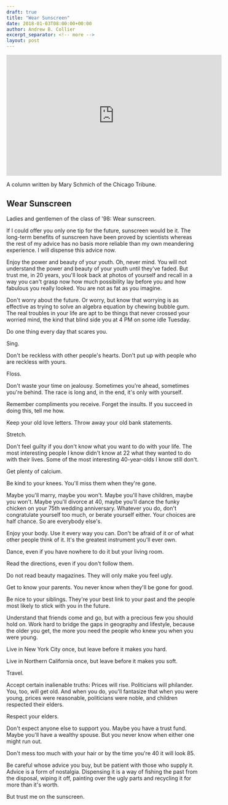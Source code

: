 ```yaml
---
draft: true
title: "Wear Sunscreen"
date: 2018-01-03T08:00:00+00:00
author: Andrew B. Collier
excerpt_separator: <!-- more -->
layout: post
---
```


<iframe width="560" height="315" src="https://www.youtube.com/embed/sTJ7AzBIJoI?rel=0" frameborder="0" gesture="media" allow="encrypted-media" allowfullscreen></iframe>

A column written by Mary Schmich of the Chicago Tribune.

## Wear Sunscreen

Ladies and gentlemen of the class of '98: Wear sunscreen. 

If I could offer you only one tip for the future, sunscreen would be it. The long-term benefits of sunscreen have been proved by scientists whereas the rest of my advice has no basis more reliable than my own meandering experience. I will dispense this advice now. 

Enjoy the power and beauty of your youth. Oh, never mind. You will not understand the power and beauty of your youth until they've faded. But trust me, in 20 years, you'll look back at photos of yourself and recall in a way you can't grasp now how much possibility lay before you and how fabulous you really looked. You are not as fat as you imagine. 

Don't worry about the future. Or worry, but know that worrying is as effective as trying to solve an algebra equation by chewing bubble gum. The real troubles in your life are apt to be things that never crossed your worried mind, the kind that blind side you at 4 PM on some idle Tuesday. 

Do one thing every day that scares you. 

Sing. 

Don't be reckless with other people's hearts. Don't put up with people who are reckless with yours. 

Floss. 

Don't waste your time on jealousy. Sometimes you're ahead, sometimes you're behind. The race is long and, in the end, it's only with yourself. 

Remember compliments you receive. Forget the insults. If you succeed in doing this, tell me how. 

Keep your old love letters. Throw away your old bank statements. 

Stretch. 

Don't feel guilty if you don't know what you want to do with your life. The most interesting people I know didn't know at 22 what they wanted to do with their lives. Some of the most interesting 40-year-olds I know still don't. 

Get plenty of calcium. 

Be kind to your knees. You'll miss them when they're gone. 

Maybe you'll marry, maybe you won't. Maybe you'll have children, maybe you won't. Maybe you'll divorce at 40, maybe you'll dance the funky chicken on your 75th wedding anniversary. Whatever you do, don't congratulate yourself too much, or berate yourself either. Your choices are half chance. So are everybody else's. 

Enjoy your body. Use it every way you can. Don't be afraid of it or of what other people think of it. It's the greatest instrument you'll ever own. 

Dance, even if you have nowhere to do it but your living room. 

Read the directions, even if you don't follow them. 

Do not read beauty magazines. They will only make you feel ugly. 

Get to know your parents. You never know when they'll be gone for good. 

Be nice to your siblings. They're your best link to your past and the people most likely to stick with you in the future. 

Understand that friends come and go, but with a precious few you should hold on. Work hard to bridge the gaps in geography and lifestyle, because the older you get, the more you need the people who knew you when you were young. 

Live in New York City once, but leave before it makes you hard. 

Live in Northern California once, but leave before it makes you soft. 

Travel. 

Accept certain inalienable truths: Prices will rise. Politicians will philander. You, too, will get old. And when you do, you'll fantasize that when you were young, prices were reasonable, politicians were noble, and children respected their elders. 

Respect your elders. 

Don't expect anyone else to support you. Maybe you have a trust fund. Maybe you'll have a wealthy spouse. But you never know when either one might run out. 

Don't mess too much with your hair or by the time you're 40 it will look 85. 

Be careful whose advice you buy, but be patient with those who supply it. Advice is a form of nostalgia. Dispensing it is a way of fishing the past from the disposal, wiping it off, painting over the ugly parts and recycling it for more than it's worth. 

But trust me on the sunscreen.
